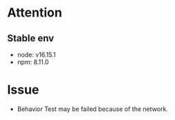 # Attention
## Stable env
- node: v16.15.1
- npm: 8.11.0

# Issue
- Behavior Test may be failed because of the network.
